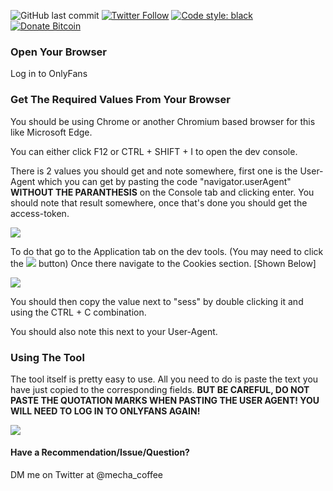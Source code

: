 ![GitHub last commit](https://img.shields.io/github/last-commit/CoffeeMecha/onlyfans-archiver?style=flat) [![Twitter Follow](https://img.shields.io/twitter/follow/mecha_coffee?style=flat)](https://twitter.com/mecha_coffee) [![Code style: black](https://img.shields.io/badge/code%20style-black-000000.svg)](https://github.com/psf/black) [![Donate Bitcoin](https://img.shields.io/badge/donate-$10-orange.svg)](https://coffeemecha.netlify.app/?amount=10&currency=USD)
### Open Your Browser

Log in to OnlyFans

### Get The Required Values From Your Browser

You should be using Chrome or another Chromium based browser for this like Microsoft Edge.

You can either click F12 or CTRL + SHIFT + I to open the dev console.

There is 2 values you should get and note somewhere, first one is the User-Agent which you can get by pasting the code "navigator.userAgent" **WITHOUT THE PARANTHESIS** on the Console tab and clicking enter. You should note that result somewhere, once that's done you should get the access-token.

![](https://i.imgur.com/2QA0MY4.png)

To do that go to the Application tab on the dev tools. (You may need to click the ![](https://i.imgur.com/WDIVqzh.png) button) Once there navigate to the Cookies section. [Shown Below]

![](https://i.imgur.com/f9kGee6.png) 

You should then copy the value next to "sess" by double clicking it and using the CTRL + C combination.

You should also note this next to your User-Agent.

### Using The Tool

The tool itself is pretty easy to use. All you need to do is paste the text you have just copied to the corresponding fields. **BUT BE CAREFUL, DO NOT PASTE THE QUOTATION MARKS WHEN PASTING THE USER AGENT! YOU WILL NEED TO LOG IN TO ONLYFANS AGAIN!**

![](https://i.imgur.com/90tYyQl.png)

#### Have a Recommendation/Issue/Question?

DM me on Twitter at @mecha_coffee
